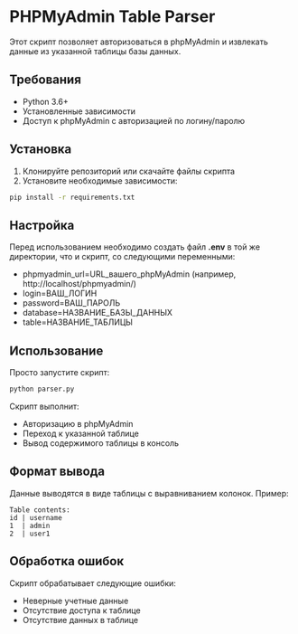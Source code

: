 # PHPMyAdmin Table Parser

Этот скрипт позволяет авторизоваться в phpMyAdmin и извлекать данные из указанной таблицы базы данных.

## Требования

- Python 3.6+
- Установленные зависимости
- Доступ к phpMyAdmin с авторизацией по логину/паролю

## Установка

1. Клонируйте репозиторий или скачайте файлы скрипта
2. Установите необходимые зависимости:

```bash
pip install -r requirements.txt
```

## Настройка
Перед использованием необходимо создать файл **.env** в той же директории, что и скрипт, со следующими переменными:

- phpmyadmin_url=URL_вашего_phpMyAdmin (например, http://localhost/phpmyadmin/)
- login=ВАШ_ЛОГИН
- password=ВАШ_ПАРОЛЬ
- database=НАЗВАНИЕ_БАЗЫ_ДАННЫХ
- table=НАЗВАНИЕ_ТАБЛИЦЫ

## Использование
Просто запустите скрипт:

```bash
python parser.py
```
Скрипт выполнит:

- Авторизацию в phpMyAdmin
- Переход к указанной таблице
- Вывод содержимого таблицы в консоль

## Формат вывода
Данные выводятся в виде таблицы с выравниванием колонок. Пример:
```
Table contents:
id | username
1  | admin
2  | user1
```

## Обработка ошибок
Скрипт обрабатывает следующие ошибки:
- Неверные учетные данные
- Отсутствие доступа к таблице
- Отсутствие данных в таблице